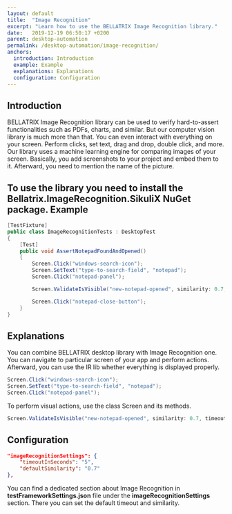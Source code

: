 ```yaml
---
layout: default
title:  "Image Recognition"
excerpt: "Learn how to use the BELLATRIX Image Recognition library."
date:   2019-12-19 06:50:17 +0200
parent: desktop-automation
permalink: /desktop-automation/image-recognition/
anchors:
  introduction: Introduction
  example: Example
  explanations: Explanations
  configuration: Configuration
---
```

Introduction
-------
BELLATRIX Image Recognition library can be used to verify hard-to-assert functionalities such as PDFs, charts, and similar. But our computer vision library is much more than that. You can even interact with everything on your screen. Perform clicks, set text, drag and drop, double click, and more. Our library uses a machine learning engine for comparing images of your screen. Basically, you add screenshots to your project and embed them to it. Afterward, you need to mention the name of the picture.

To use the library you need to install the **Bellatrix.ImageRecognition.SikuliX** NuGet package.
Example
-------
```csharp
[TestFixture]
public class ImageRecognitionTests : DesktopTest
{
    [Test]
    public void AssertNotepadFoundAndOpened()
    {
        Screen.Click("windows-search-icon");
        Screen.SetText("type-to-search-field", "notepad");
        Screen.Click("notepad-panel");

        Screen.ValidateIsVisible("new-notepad-opened", similarity: 0.7, timeoutInSeconds: 30);

        Screen.Click("notepad-close-button");
    }
}
```
Explanations
------------
You can combine BELLATRIX desktop library with Image Recognition one. You can navigate to particular screen of your app and perform actions. Afterward, you can use the IR lib whether everything is displayed properly.
```csharp
Screen.Click("windows-search-icon");
Screen.SetText("type-to-search-field", "notepad");
Screen.Click("notepad-panel");
```
To perform visual actions, use the class Screen and its methods.
```csharp
Screen.ValidateIsVisible("new-notepad-opened", similarity: 0.7, timeoutInSeconds: 30);
```
Configuration
-------------
```json
"imageRecognitionSettings": {
    "timeoutInSeconds": "5",
    "defaultSimilarity": "0.7"
},
```
You can find a dedicated section about Image Recognition in **testFrameworkSettings.json** file under the **imageRecognitionSettings** section. There you can set the default timeout and similarity.